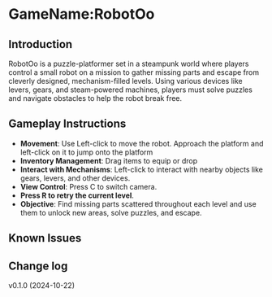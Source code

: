 # GameName:RobotOo
## Introduction
RobotOo is a puzzle-platformer set in a steampunk world where players control a small robot on a mission to gather missing parts and escape from cleverly designed, mechanism-filled levels. Using various devices like levers, gears, and steam-powered machines, players must solve puzzles and navigate obstacles to help the robot break free.
## Gameplay Instructions
- **Movement**: Use Left-click to move the robot. Approach the platform and left-click on it to jump onto the platform
- **Inventory Management**: Drag items to equip or drop
- **Interact with Mechanisms**: Left-click to interact with nearby objects like gears, levers, and other devices.
- **View Control**: Press C to switch camera.
- **Press R to retry the current level**.
- **Objective**: Find missing parts scattered throughout each level and use them to unlock new areas, solve puzzles, and escape.
## Known Issues
## Change log
v0.1.0 (2024-10-22)
